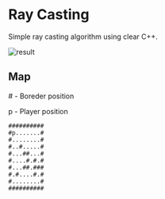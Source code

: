 # Ray Casting
Simple ray casting algorithm using clear C++.

![result](result.gif)

## Map ##
\# - Boreder position

p - Player position
```
##########
#p.......#
#........#
#..#.....#
#...##...#
#....#.#.#
#...##.###
#.#....#.#
#........#
##########
```